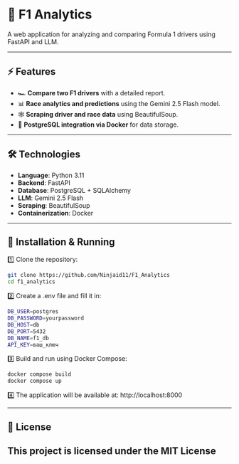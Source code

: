 # 🏁 F1 Analytics

A web application for analyzing and comparing Formula 1 drivers using FastAPI and LLM.

---

## ⚡ Features
- 🏎 **Compare two F1 drivers** with a detailed report.  
- 📊 **Race analytics and predictions** using the Gemini 2.5 Flash model.  
- 🕸 **Scraping driver and race data** using BeautifulSoup.  
- 💾 **PostgreSQL integration via Docker** for data storage.

---

## 🛠️ Technologies
- **Language**: Python 3.11  
- **Backend**: FastAPI  
- **Database**: PostgreSQL + SQLAlchemy  
- **LLM**: Gemini 2.5 Flash  
- **Scraping**: BeautifulSoup  
- **Containerization**: Docker  

---

## 🚀 Installation & Running

1️⃣ Clone the repository:
```bash
git clone https://github.com/Ninjaid11/F1_Analytics
cd f1_analytics
```

2️⃣ Create a .env file and fill it in:
```bash
DB_USER=postgres
DB_PASSWORD=yourpassword
DB_HOST=db
DB_PORT=5432
DB_NAME=f1_db
API_KEY=ваш_ключ
```
3️⃣ Build and run using Docker Compose:
```bash
docker compose build
docker compose up
```

4️⃣ The application will be available at:
http://localhost:8000

---
## 📄 License

**This project is licensed under the MIT License**
---